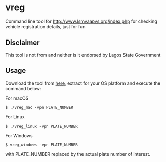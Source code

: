 # vreg
Command line tool for http://www.lsmvaapvs.org/index.php for checking vehicle registration details, just for fun

## Disclaimer

This tool is not from and neither is it endorsed by Lagos State Government

## Usage

Download the tool from [here], extract for your OS platform and execute the command below:


For macOS

    $ ./vreg_mac -vpn PLATE_NUMBER

For Linux

    $ ./vreg_linux -vpn PLATE_NUMBER

 For Windows

    $ vreg_windows -vpn PLATE_NUMBER

with PLATE_NUMBER replaced by the actual plate number of interest.

[here]: https://github.com/alexcrownus/vreg/files/839819/Archive.zip
